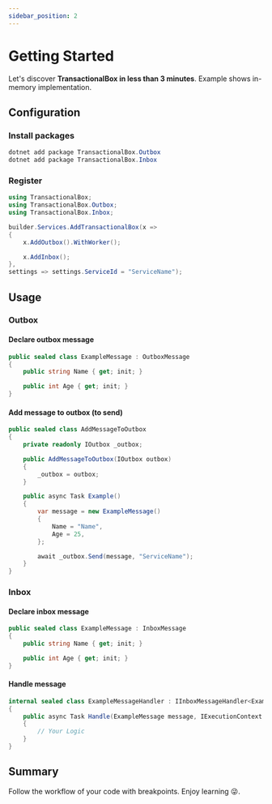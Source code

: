 ```yaml
---
sidebar_position: 2
---
```


# Getting Started

Let's discover **TransactionalBox in less than 3 minutes**.
Example shows in-memory implementation.

## Configuration
### Install packages
```csharp
dotnet add package TransactionalBox.Outbox
dotnet add package TransactionalBox.Inbox
```
### Register
```csharp
using TransactionalBox;
using TransactionalBox.Outbox;
using TransactionalBox.Inbox;
```

```csharp
builder.Services.AddTransactionalBox(x =>
{
    x.AddOutbox().WithWorker();

    x.AddInbox();
},
settings => settings.ServiceId = "ServiceName");
```
## Usage
### Outbox
#### Declare outbox message
```csharp
public sealed class ExampleMessage : OutboxMessage
{
    public string Name { get; init; }

    public int Age { get; init; }
}
```
#### Add message to outbox (to send)

```csharp
public sealed class AddMessageToOutbox
{
    private readonly IOutbox _outbox;

    public AddMessageToOutbox(IOutbox outbox) 
    {
        _outbox = outbox;
    }

    public async Task Example()
    {
        var message = new ExampleMessage()
        {
            Name = "Name",
            Age = 25,
        };

        await _outbox.Send(message, "ServiceName");
    }
}
```

### Inbox
#### Declare inbox message
```csharp
public sealed class ExampleMessage : InboxMessage
{
    public string Name { get; init; }

    public int Age { get; init; }
}
```
#### Handle message

```csharp
internal sealed class ExampleMessageHandler : IInboxMessageHandler<ExampleMessage>
{
    public async Task Handle(ExampleMessage message, IExecutionContext executionContext)
    {
        // Your Logic
    }
}
```
## Summary
Follow the workflow of your code with breakpoints. Enjoy learning :stuck_out_tongue_winking_eye:.